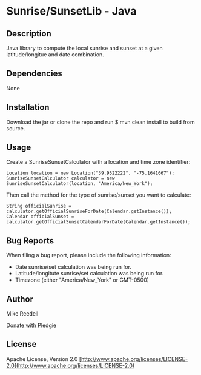 Sunrise/SunsetLib - Java
============

Description
-----------
Java library to compute the local sunrise and sunset at a given latitude/longitue and date combination.

Dependencies
------------
None

Installation
------------
Download the jar or clone the repo and run $ mvn clean install to build from source.

Usage
-----
Create a SunriseSunsetCalculator with a location and time zone identifier:

    Location location = new Location("39.9522222", "-75.1641667");
    SunriseSunsetCalculator calculator = new SunriseSunsetCalculator(location, "America/New_York");

Then call the method for the type of sunrise/sunset you want to calculate:

    String officialSunrise = calculator.getOfficialSunriseForDate(Calendar.getInstance());
    Calendar officialSunset = calculator.getOfficialSunsetCalendarForDate(Calendar.getInstance());

Bug Reports
-----------
When filing a bug report, please include the following information:
- Date sunrise/set calculation was being run for.
- Latitude/longitute sunrise/set calculation was being run for.
- Timezone (either "America/New_York" or GMT-0500)

Author
------
Mike Reedell

[Donate with Pledgie](http://www.pledgie.com/campaigns/15328)

License
-------
Apache License, Version 2.0 
[http://www.apache.org/licenses/LICENSE-2.0](http://www.apache.org/licenses/LICENSE-2.0)
